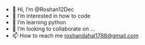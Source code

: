 - 👋 Hi, I’m @Roshan12Dec
- 👀 I’m interested in how to code
- 🌱 I’m learning python
- 💞️ I’m looking to collaborate on ...
- 📫 How to reach me roshandahal1788@gmail.com 


<!---
Roshan12Dec/Roshan12Dec is a ✨ special ✨ repository because its `README.md` (this file) appears on your GitHub profile.
You can click the Preview link to take a look at your changes.
--->
